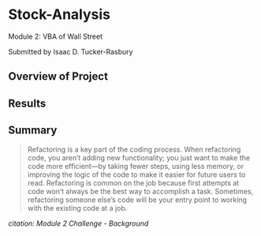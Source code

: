 # Stock-Analysis
Module 2: VBA of Wall Street

Submitted by Isaac D. Tucker-Rasbury

## Overview of Project


## Results


## Summary


> Refactoring is a key part of the coding process. When refactoring code, you aren’t adding new functionality; you just want to make the code more efficient—by taking fewer steps, using less memory, or improving the logic of the code to make it easier for future users to read. Refactoring is common on the job because first attempts at code won’t always be the best way to accomplish a task. Sometimes, refactoring someone else’s code will be your entry point to working with the existing code at a job.

_citation: Module 2 Challenge - Background_
